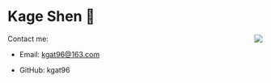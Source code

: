 # Kage Shen 👋

<!--
**kgat96/kgat96** is a ✨ _special_ ✨ repository because its `README.md` (this file) appears on your GitHub profile.

Here are some ideas to get you started:

- 🔭 I’m currently working on ...
- 🌱 I’m currently learning ...
- 👯 I’m looking to collaborate on ...
- 🤔 I’m looking for help with ...
- 💬 Ask me about ...
- 📫 How to reach me: ...
- 😄 Pronouns: ...
- ⚡ Fun fact: ...
-->

<img align="right" src="https://github-readme-stats.vercel.app/api?username=kgat96&show_icons=true&icon_color=CE1D2D&text_color=718096&bg_color=ffffff&hide_title=true">

Contact me:

- Email: kgat96@163.com

- GitHub: kgat96
